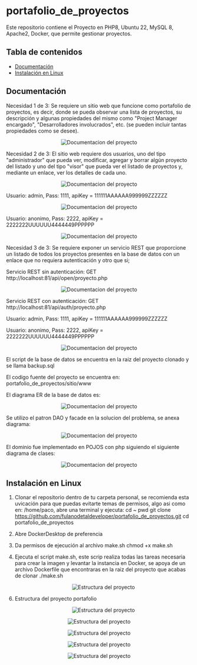 # portafolio_de_proyectos
Este repositorio contiene el Proyecto en PHP8, Ubuntu 22, MySQL 8, Apache2, Docker,  que permite gestionar proyectos.

## Tabla de contenidos
- [Documentación](#documentación)
- [Instalación en Linux](#instalación)

## Documentación

Necesidad 1 de 3: Se requiere un sitio web que funcione como portafolio de proyectos, es
decir, donde se pueda observar una lista de proyectos, su descripción y algunas
propiedades del mismo como "Project Manager encargado", "Desarrolladores
involucrados", etc. (se pueden incluir tantas propiedades como se desee). 

 <p align="center">
    <img src="sitio/docs/img/f13.png" alt="Documentacion del proyecto" style="max-width:90%;">
  </p>
  
Necesidad 2 de 3: El sitio web requiere dos usuarios, uno del tipo "administrador" que
pueda ver, modificar, agregar y borrar algún proyecto del listado y uno del tipo "visor" que
pueda ver el listado de proyectos y, mediante un enlace, ver los detalles de cada uno.

<p align="center">
    <img src="sitio/docs/img/f10.png" alt="Documentacion del proyecto" style="max-width:90%;">
  </p>

  Usuario: admin, Pass: 1111, apiKey = 111111AAAAAA999999ZZZZZZ
  <p align="center">
    <img src="sitio/docs/img/f13.png" alt="Documentacion del proyecto" style="max-width:90%;">
  </p>

  Usuario: anonimo, Pass: 2222, apiKey = 2222222UUUUUU4444449PPPPPP
  <p align="center">
    <img src="sitio/docs/img/f14.png" alt="Documentacion del proyecto" style="max-width:90%;">
  </p>

Necesidad 3 de 3: Se requiere exponer un servicio REST que proporcione un listado de
todos los proyectos presentes en la base de datos con un enlace que no requiera
autenticación y otro que si;

Servicio REST sin autenticación: GET  http://localhost:81/api/open/proyecto.php
 <p align="center">
    <img src="sitio/docs/img/f30.png" alt="Documentacion del proyecto" style="max-width:90%;">
  </p>

 Servicio REST con autenticación: GET http://localhost:81/api/auth/proyecto.php
 
 Usuario: admin, Pass: 1111, apiKey = 111111AAAAAA999999ZZZZZZ
 
 Usuario: anonimo, Pass: 2222, apiKey = 2222222UUUUUU4444449PPPPPP
 
 <p align="center">
    <img src="sitio/docs/img/f31.png" alt="Documentacion del proyecto" style="max-width:90%;">
  </p> 

El script de la base de datos se encuentra en la raiz del proyecto clonado y se llama backup.sql

El codigo fuente del proyecto se encuentra en: portafolio_de_proyectos/sitio/www

El diagrama ER de la base de datos es:

<p align="center">
    <img src="sitio/docs/img/DiagramaER.png" alt="Documentacion del proyecto" style="max-width:90%;">
  </p> 

Se utilizo el patron DAO y facade en la solucion del problema, se anexa diagrama:

<p align="center">
    <img src="sitio/docs/img/patronesFacadeDao.png" alt="Documentacion del proyecto" style="max-width:90%;">
  </p> 

El dominio fue implementado en POJOS con php siguiendo el siguiente diagrama de clases:

<p align="center">
    <img src="sitio/docs/img/DiagramaDeClases.png" alt="Documentacion del proyecto" style="max-width:90%;">
  </p> 

## Instalación en Linux
1) Clonar el repositorio dentro de tu carpeta personal, se recomienda esta uvicación para que puedas evitarte temas de permisos, algo asi como en: /home/paco, abre una terminal y ejecuta:
   cd ~
   pwd
   git clone https://github.com/fulanodetaldeveloper/portafolio_de_proyectos.git
   cd portafolio_de_proyectos
   
2) Abre DockerDesktop de preferencia
 
3) Da permisos de ejecución al archivo make.sh
   chmod +x make.sh
   
4) Ejecuta el script make.sh, este scrip realiza todas las tareas necesaria para crear la imagen y levantar la instancia en Docker, se apoya de un archivo Dockerfile que encontraras en la raiz del proyecto que acabas de clonar
   ./make.sh

   <p align="center">
    <img src="sitio/docs/img/55.png" alt="Estructura del proyecto" style="max-width:90%;">
  </p>
   
6) Estructura del proyecto portafolio
   <p align="center">
    <img src="sitio/docs/img/50.png" alt="Estructura del proyecto" style="max-width:90%;">
  </p>

   <p align="center">
    <img src="sitio/docs/img/51.png" alt="Estructura del proyecto" style="max-width:90%;">
  </p>

  <p align="center">
    <img src="sitio/docs/img/52.png" alt="Estructura del proyecto" style="max-width:90%;">
  </p>

  <p align="center">
    <img src="sitio/docs/img/53.png" alt="Estructura del proyecto" style="max-width:90%;">
  </p>

  <p align="center">
    <img src="sitio/docs/img/54.png" alt="Estructura del proyecto" style="max-width:90%;">
  </p>
